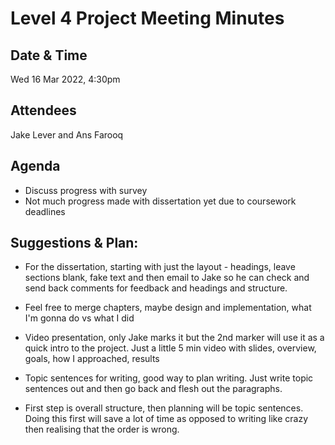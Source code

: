 # Level 4 Project Meeting Minutes

## Date & Time
Wed 16 Mar 2022, 4:30pm

## Attendees
Jake Lever and Ans Farooq

## Agenda
* Discuss progress with survey
* Not much progress made with dissertation yet due to coursework deadlines

## Suggestions & Plan:
* For the dissertation, starting with just the layout - headings, leave sections blank, fake text and then email to Jake so he can check and send back comments for feedback and headings and structure.

* Feel free to merge chapters, maybe design and implementation, what I'm gonna do vs what I did

* Video presentation, only Jake marks it but the 2nd marker will use it as a quick intro to the project. Just a little 5 min video with slides, overview, goals, how I approached, results

* Topic sentences for writing, good way to plan writing. Just write topic sentences out and then go back and flesh out the paragraphs.

* First step is overall structure, then planning will be topic sentences. Doing this first will save a lot of time as opposed to writing like crazy then realising that the order is wrong. 